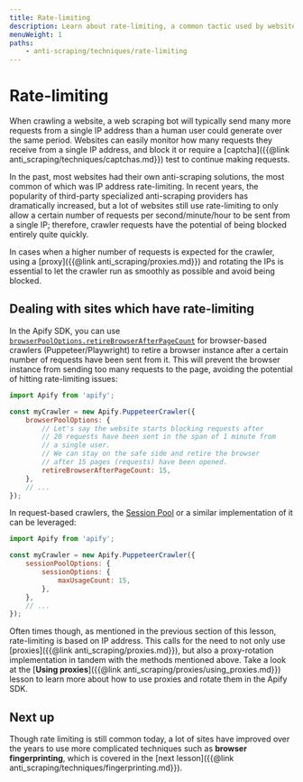 ```yaml
---
title: Rate-limiting
description: Learn about rate-limiting, a common tactic used by websites to avoid a large and non-human rate of requests coming from a single IP address.
menuWeight: 1
paths:
    - anti-scraping/techniques/rate-limiting
---
```


# [](#rate-limiting) Rate-limiting

When crawling a website, a web scraping bot will typically send many more requests from a single IP address than a human user could generate over the same period. Websites can easily monitor how many requests they receive from a single IP address, and block it or require a [captcha]({{@link anti_scraping/techniques/captchas.md}}) test to continue making requests.

In the past, most websites had their own anti-scraping solutions, the most common of which was IP address rate-limiting. In recent years, the popularity of third-party specialized anti-scraping providers has dramatically increased, but a lot of websites still use rate-limiting to only allow a certain number of requests per second/minute/hour to be sent from a single IP; therefore, crawler requests have the potential of being blocked entirely quite quickly.

In cases when a higher number of requests is expected for the crawler, using a [proxy]({{@link anti_scraping/proxies.md}}) and rotating the IPs is essential to let the crawler run as smoothly as possible and avoid being blocked.

## [](#handling-rate-limiting) Dealing with sites which have rate-limiting

In the Apify SDK, you can use [`browserPoolOptions.retireBrowserAfterPageCount`](https://github.com/apify/browser-pool#features) for browser-based crawlers (Puppeteer/Playwright) to retire a browser instance after a certain number of requests have been sent from it. This will prevent the browser instance from sending too many requests to the page, avoiding the potential of hitting rate-limiting issues:

```JavaScript
import Apify from 'apify';

const myCrawler = new Apify.PuppeteerCrawler({
    browserPoolOptions: {
        // Let's say the website starts blocking requests after
        // 20 requests have been sent in the span of 1 minute from
        // a single user.
        // We can stay on the safe side and retire the browser
        // after 15 pages (requests) have been opened.
        retireBrowserAfterPageCount: 15,
    },
    // ...
});
```

In request-based crawlers, the [Session Pool](https://sdk.apify.com/docs/api/session-pool) or a similar implementation of it can be leveraged:

```JavaScript
import Apify from 'apify';

const myCrawler = new Apify.PuppeteerCrawler({
    sessionPoolOptions: {
        sessionOptions: {
            maxUsageCount: 15,
        },
    },
    // ...
});
```

Often times though, as mentioned in the previous section of this lesson, rate-limiting is based on IP address. This calls for the need to not only use [proxies]({{@link anti_scraping/proxies.md}}), but also a proxy-rotation implementation in tandem with the methods mentioned above. Take a look at the [**Using proxies**]({{@link anti_scraping/proxies/using_proxies.md}}) lesson to learn more about how to use proxies and rotate them in the Apify SDK.

## [](#next) Next up

Though rate limiting is still common today, a lot of sites have improved over the years to use more complicated techniques such as **browser fingerprinting**, which is covered in the [next lesson]({{@link anti_scraping/techniques/fingerprinting.md}}).
